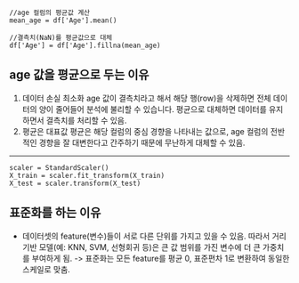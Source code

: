 ```
//age 컬럼의 평균값 계산
mean_age = df['Age'].mean()

//결측치(NaN)를 평균값으로 대체
df['Age'] = df['Age'].fillna(mean_age)
```
## age 값을 평균으로 두는 이유
  1. 데이터 손실 최소화
      age 값이 결측치라고 해서 해당 행(row)을 삭제하면 전체 데이터의 양이 줄어들어 분석에 불리할 수 있습니다. 평균으로 대체하면 데이터를 유지하면서 결측치를 처리할 수 있음. 
  2. 평균은 대표값 
      평균은 해당 컬럼의 중심 경향을 나타내는 값으로, age 컬럼의 전반적인 경향을 잘 대변한다고 간주하기 때문에 무난하게 대체할 수 있음.
---


```표준화 (Scaling)
scaler = StandardScaler()
X_train = scaler.fit_transform(X_train)
X_test = scaler.transform(X_test)
```

## 표준화를 하는 이유
  - 데이터셋의 feature(변수)들이 서로 다른 단위를 가지고 있을 수 있음.
    따라서 거리 기반 모델(예: KNN, SVM, 선형회귀 등)은 큰 값 범위를 가진 변수에 더 큰 가중치를 부여하게 됨.
    -> 표준화는 모든 feature를 평균 0, 표준편차 1로 변환하여 동일한 스케일로 맞춤.
